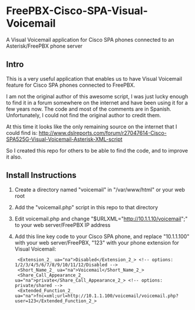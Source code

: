 # FreePBX-Cisco-SPA-Visual-Voicemail
A Visual Voicemail application for Cisco SPA phones connected to an Asterisk/FreePBX phone server

## Intro
This is a very useful application that enables us to have Visual Voicemail feature for Cisco SPA phones connected to FreePBX.

I am not the original author of this awesome script, I was just lucky enough to find it in a forum somewhere on the internet and have been using it for a few years now. The code and most of the comments are in Spanish. Unfortunately, I could not find the original author to credit them.

At this time it looks like the only remaining source on the internet that I could find is:
http://www.dslreports.com/forum/r27047614-Cisco-SPA525G-Visual-Voicemail-Asterisk-XML-script

So I created this repo for others to be able to find the code, and to improve it also.

## Install Instructions
1. Create a directory named "voicemail" in "/var/www/html" or your web root
2. Add the "voicemail.php" script in this repo to that directory
3. Edit voicemail.php and change "$URLXML="http://10.1.1.10/voicemail";" to your web server/FreePBX IP address
4. Add this line key code to your Cisco SPA phone, and replace "10.1.1.100" with your web server/FreePBX, "123" with your phone extension for Visual Voicemail:
 

    <!-- Line Key 2 -->

        <Extension_2_ ua="na">Disabled</Extension_2_> <!-- options: 1/2/3/4/5/6/7/8/9/10/11/12/Disabled -->
        <Short_Name_2_ ua="na">Voicemail</Short_Name_2_>
        <Share_Call_Appearance_2_ ua="na">private</Share_Call_Appearance_2_> <!-- options: private/shared -->
        <Extended_Function_2_ ua="na">fnc=xml;url=http://10.1.1.100/voicemail/voicemail.php?user=123</Extended_Function_2_>
